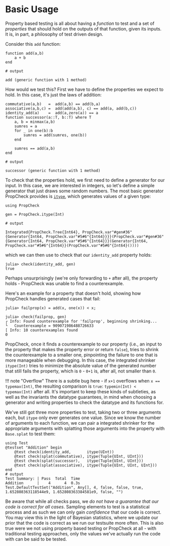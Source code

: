 # Basic Usage

Property based testing is all about having a _function_ to test and a set of _properties_ that should hold on the outputs of that
function, given its inputs. It is, in part, a philosophy of test driven design.

Consider this `add` function:

```jldoctest example_add; output=false
function add(a,b)
    a + b
end

# output

add (generic function with 1 method)
```

How would we test this? First we have to define the properties we expect to hold. In this case, it's just the laws of addition:

```jldoctest example_add; output = false
commutative(a,b)   =  add(a,b) == add(b,a)
associative(a,b,c) =  add(add(a,b), c) == add(a, add(b,c))
identity_add(a)    =  add(a,zero(a)) == a
function successor(a::T, b::T) where T
    a, b = minmax(a,b)
    sumres = a
    for _ in one(b):b
        sumres = add(sumres, one(b))
    end

    sumres == add(a,b)
end

# output

successor (generic function with 1 method)
```

To check that the properties hold, we first need to define a generator for our input. In this case, we are interested in integers, so
let's define a simple generator that just draws some random numbers. The most basic generator PropCheck provides is [`itype`](@ref), which
generates values of a given type:

```jldoctest example_add; output = false, filter = r"Integrated\{.+\}\(.+\)"
using PropCheck

gen = PropCheck.itype(Int)

# output

Integrated{PropCheck.Tree{Int64}, PropCheck.var"#gen#36"{Generator{Int64, PropCheck.var"#5#6"{Int64}}}}(PropCheck.var"#gen#36"{Generator{Int64, PropCheck.var"#5#6"{Int64}}}(Generator{Int64, PropCheck.var"#5#6"{Int64}}(PropCheck.var"#5#6"{Int64}())))
```

which we can then use to check that our `identity_add` property holds:

```jldoctest example_add
julia> check(identity_add, gen)
true
```

Perhaps unsurprisingly (we're only forwarding to `+` after all), the property holds - PropCheck was unable to find a counterexample.

Here's an example for a property that doesn't hold, showing how PropCheck handles generated cases that fail:

```jldoctest example_add; filter = [r"\[ Info: \d+ counterexamples", r"└   Counterexample = -?\d+"]
julia> failprop(x) = add(x, one(x)) < x;

julia> check(failprop, gen)
┌ Info: Found counterexample for 'failprop', beginning shrinking...
└   Counterexample = 909071986488726633
[ Info: 10 counterexamples found
0
```

PropCheck, once it finds a counterexample to our property (i.e., an input to the property that makes the property error or return `false`),
tries to shrink the counterexample to a smaller one, pinpointing the failure to one that is more manageable
when debugging. In this case, the integrated shrinker `itype(Int)` tries to minimize the absolute value
of the generated number that still fails the property, which is `0` - `0+1` is, after all, not smaller than `0`.

!!! note "Overflow"
    There is a subtle bug here - if `x+1` overflows when `x == typemax(Int)`, the resulting comparison is
    `true`: `typemin(Int) < typemax(Int)` after all. It's important to keep these kinds of subtleties, as
    well as the invariants the datatype guarantees, in mind when choosing a generator and writing properties
    to check the datatype and its functions for.

We've still got three more properties to test, taking two or three arguments each, but `itype` only ever generates one value.
Since we know the number of arguments to each function, we can pair a integrated shrinker for the appropriate
arguments with splatting those arguments into the property with `Base.splat` to test them:

```jldoctest example_add; filter = r"(Test.DefaultTestSet.+)|(Addition\s+\|\s+4\s+4\s+\d\.\ds)|#"
using Test
@testset "Addition" begin
    @test check(identity_add,       itype(UInt))
    @test check(splat(commutative), itype(Tuple{UInt, UInt}))
    @test check(splat(successor),   itype(Tuple{UInt, UInt}))
    @test check(splat(associative), itype(Tuple{UInt, UInt, UInt}))
end
# output
Test Summary: | Pass  Total  Time
Addition      |    4      4  0.3s
Test.DefaultTestSet("Addition", Any[], 4, false, false, true, 1.652808363118544e9, 1.652808363384581e9, false, "")
```

Be aware that while all checks pass, we _do not have a guarantee that our code is correct for all cases_.
Sampling elements to test is a statistical process and as such we can only gain _confidence_ that our code
is correct. You may view this in the light of Bayesian statistics, where we update our prior that the code
is correct as we run our testsuite more often. This is also true were we not using property based testing
or PropCheck at all - with traditional testing approaches, only the values we've actually run the code with
can be said to be tested.
